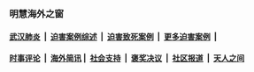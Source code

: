 
### 明慧海外之窗

####  [武汉肺炎](indexes/365.md?t=05012201) &nbsp;|&nbsp;  [迫害案例综述](indexes/328.md?t=05012201) &nbsp;|&nbsp; [迫害致死案例](indexes/277.md?t=05012201)  &nbsp;|&nbsp; [更多迫害案例](indexes/81.md?t=05012201)  &nbsp;|&nbsp; 
####  [时事评论](indexes/19.md?t=05012201) &nbsp;|&nbsp; [海外简讯](indexes/245.md?t=05012201)&nbsp;|&nbsp;  [社会支持](indexes/140.md?t=05012201) &nbsp;|&nbsp; [褒奖决议](indexes/282.md?t=05012201) &nbsp;|&nbsp; [社区报道](indexes/91.md?t=05012201)  &nbsp;|&nbsp; [天人之间](indexes/78.md?t=05012201) 

